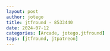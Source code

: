```yaml
---
layout: post
author: jotego
title: jtfround - 8533440
date: 2024-07-12
categories: [Arcade, jotego.jtfround]
tags: [jtfround, jtpatreon]
---
```


